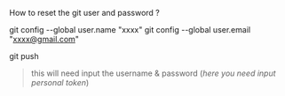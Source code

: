 How to reset the git user and password ?




git config --global user.name "xxxx"
git config --global user.email "xxxx@gmail.com"

git push

> this will need input the username & password (*here you need input personal token*)
